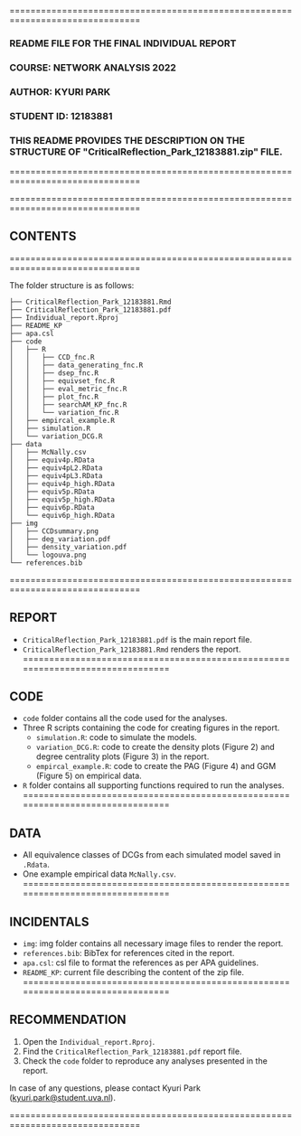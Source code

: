 ===============================================================================

### README FILE FOR THE FINAL INDIVIDUAL REPORT
### COURSE: NETWORK ANALYSIS 2022
### AUTHOR: KYURI PARK
### STUDENT ID: 12183881
### THIS README PROVIDES THE DESCRIPTION ON THE STRUCTURE OF "CriticalReflection_Park_12183881.zip" FILE.

===============================================================================

===============================================================================
## CONTENTS
===============================================================================

The folder structure is as follows:

```
├── CriticalReflection_Park_12183881.Rmd
├── CriticalReflection_Park_12183881.pdf
├── Individual_report.Rproj
├── README_KP
├── apa.csl
├── code
│   ├── R
│   │   ├── CCD_fnc.R
│   │   ├── data_generating_fnc.R
│   │   ├── dsep_fnc.R
│   │   ├── equivset_fnc.R
│   │   ├── eval_metric_fnc.R
│   │   ├── plot_fnc.R
│   │   ├── searchAM_KP_fnc.R
│   │   └── variation_fnc.R
│   ├── empircal_example.R
│   ├── simulation.R
│   └── variation_DCG.R
├── data
│   ├── McNally.csv
│   ├── equiv4p.RData
│   ├── equiv4pL2.RData
│   ├── equiv4pL3.RData
│   ├── equiv4p_high.RData
│   ├── equiv5p.RData
│   ├── equiv5p_high.RData
│   ├── equiv6p.RData
│   └── equiv6p_high.RData
├── img
│   ├── CCDsummary.png
│   ├── deg_variation.pdf
│   ├── density_variation.pdf
│   └── logouva.png
└── references.bib
```
===============================================================================
## REPORT
- `CriticalReflection_Park_12183881.pdf` is the main report file.
- `CriticalReflection_Park_12183881.Rmd` renders the report.
===============================================================================
## CODE
- `code` folder contains all the code used for the analyses.
- Three R scripts containing the code for creating figures in the report.
  - `simulation.R`: code to simulate the models.
  - `variation_DCG.R`: code to create the density plots (Figure 2) and degree centrality plots (Figure 3) in the report.
  - `empircal_example.R`: code to create the PAG (Figure 4) and GGM (Figure 5) on empirical data.
- `R` folder contains all supporting functions required to run the analyses.
===============================================================================
## DATA
- All equivalence classes of DCGs from each simulated model saved in `.Rdata`.
- One example empirical data `McNally.csv`.
===============================================================================
## INCIDENTALS
- `img`: img folder contains all necessary image files to render the report.
- `references.bib`: BibTex for references cited in the report.
- `apa.csl`: csl file to format the references as per APA guidelines.
- `README_KP`: current file describing the content of the zip file.
===============================================================================
## RECOMMENDATION
1. Open the `Individual_report.Rproj`.
2. Find the `CriticalReflection_Park_12183881.pdf` report file.
3. Check the `code` folder to reproduce any analyses presented in the report.

In case of any questions, please contact Kyuri Park (kyuri.park@student.uva.nl).

===============================================================================

